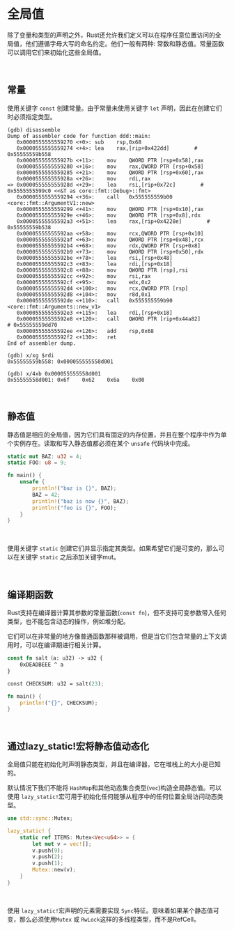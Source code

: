 # 全局值

除了变量和类型的声明之外，Rust还允许我们定义可以在程序任意位置访问的全局值，他们遵循字母大写的命名约定。他们一般有两种: 常数和静态值。常量函数可以调用它们来初始化这些全局值。

&nbsp;

## 常量

使用关键字 `const` 创建常量。由于常量未使用关键字 `let` 声明，因此在创建它们时必须指定类型。

```x86asm
(gdb) disassemble
Dump of assembler code for function ddd::main:
   0x0000555555559270 <+0>:	sub    rsp,0x68
   0x0000555555559274 <+4>:	lea    rax,[rip+0x422dd]        # 0x55555559b558
   0x000055555555927b <+11>:	mov    QWORD PTR [rsp+0x58],rax
   0x0000555555559280 <+16>:	mov    rax,QWORD PTR [rsp+0x58]
   0x0000555555559285 <+21>:	mov    QWORD PTR [rsp+0x60],rax
   0x000055555555928a <+26>:	mov    rdi,rax
=> 0x000055555555928d <+29>:	lea    rsi,[rip+0x72c]        # 0x5555555599c0 <<&T as core::fmt::Debug>::fmt>
   0x0000555555559294 <+36>:	call   0x555555559b00 <core::fmt::ArgumentV1::new>
   0x0000555555559299 <+41>:	mov    QWORD PTR [rsp+0x10],rax
   0x000055555555929e <+46>:	mov    QWORD PTR [rsp+0x8],rdx
   0x00005555555592a3 <+51>:	lea    rax,[rip+0x4228e]        # 0x55555559b538
   0x00005555555592aa <+58>:	mov    rcx,QWORD PTR [rsp+0x10]
   0x00005555555592af <+63>:	mov    QWORD PTR [rsp+0x48],rcx
   0x00005555555592b4 <+68>:	mov    rdx,QWORD PTR [rsp+0x8]
   0x00005555555592b9 <+73>:	mov    QWORD PTR [rsp+0x50],rdx
   0x00005555555592be <+78>:	lea    rsi,[rsp+0x48]
   0x00005555555592c3 <+83>:	lea    rdi,[rsp+0x18]
   0x00005555555592c8 <+88>:	mov    QWORD PTR [rsp],rsi
   0x00005555555592cc <+92>:	mov    rsi,rax
   0x00005555555592cf <+95>:	mov    edx,0x2
   0x00005555555592d4 <+100>:	mov    rcx,QWORD PTR [rsp]
   0x00005555555592d8 <+104>:	mov    r8d,0x1
   0x00005555555592de <+110>:	call   0x555555559b90 <core::fmt::Arguments::new_v1>
   0x00005555555592e3 <+115>:	lea    rdi,[rsp+0x18]
   0x00005555555592e8 <+120>:	call   QWORD PTR [rip+0x44a82]        # 0x55555559dd70
   0x00005555555592ee <+126>:	add    rsp,0x68
   0x00005555555592f2 <+130>:	ret
End of assembler dump.

(gdb) x/xg $rdi
0x55555559b558:	0x000055555558d001

(gdb) x/4xb 0x000055555558d001
0x55555558d001:	0x6f	0x62	0x6a	0x00
```

&nbsp;

## 静态值

静态值是相应的全局值，因为它们具有固定的内存位置，并且在整个程序中作为单个实例存在。读取和写入静态值都必须在某个 `unsafe` 代码块中完成。

```rust
static mut BAZ: u32 = 4;
static FOO: u8 = 9;

fn main() {
    unsafe {
        println!("baz is {}", BAZ);
        BAZ = 42;
        println!("baz is now {}", BAZ);
        println!("foo is {}", FOO);
    }
}
```

&nbsp;

使用关键字 `static` 创建它们并显示指定其类型。如果希望它们是可变的，那么可以在关键字 `static` 之后添加关键字mut。

&nbsp;

## 编译期函数

Rust支持在编译器计算其参数的常量函数(`const fn`)，但不支持可变参数带入任何类型，也不能包含动态的操作，例如堆分配。

它们可以在非常量的地方像普通函数那样被调用，但是当它们包含常量的上下文调用时，可以在编译期进行相关计算。

```rust
const fn salt（a: u32) -> u32 {
    0xDEADBEEE ^ a
}

const CHECKSUM: u32 = salt(23);

fn main() {
    println!("{}", CHECKSUM);
}
```

&nbsp;

## 通过lazy_static!宏将静态值动态化

全局值只能在初始化时声明静态类型，并且在编译器，它在堆栈上的大小是已知的。

默认情况下我们不能将 `HashMap`和其他动态集合类型(`vec`)构造全局静态值。可以使用 `lazy_static!`宏可用于初始化任何能够从程序中的任何位置全局访问动态类型。

```rust
use std::sync::Mutex;

lazy_static! {
    static ref ITEMS: Mutex<Vec<u64>> = {
        let mut v = vec![];
        v.push(9);
        v.push(2);
        v.push(1);
        Mutex::new(v);
    }
}
```

&nbsp;

使用 `lazy_static!`宏声明的元素需要实现 `Sync`特征。意味着如果某个静态值可变，那么必须使用`Mutex` 或 `RwLock`这样的多线程类型，而不是RefCell。